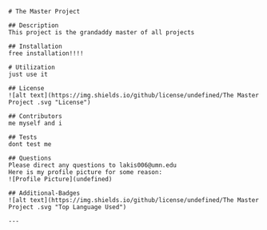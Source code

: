 

    # The Master Project 

    ## Description
    This project is the grandaddy master of all projects 
     
    ## Installation
    free installation!!!!

    # Utilization
    just use it 

    ## License
    ![alt text](https://img.shields.io/github/license/undefined/The Master Project .svg "License")

    ## Contributors
    me myself and i 

    ## Tests
    dont test me 

    ## Questions
    Please direct any questions to lakis006@umn.edu
    Here is my profile picture for some reason:
    ![Profile Picture](undefined)

    ## Additional-Badges 
    ![alt text](https://img.shields.io/github/license/undefined/The Master Project .svg "Top Language Used")

    ---

    